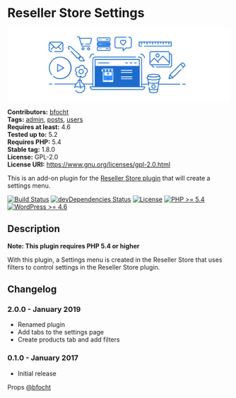# Reseller Store Settings #
![Banner Image](.dev/wp-org-assets/banner-1544x500.png)

**Contributors:** [bfocht](https://profiles.wordpress.org/bfocht)  
**Tags:**              [admin](https://wordpress.org/plugins/tags/admin/), [posts](https://wordpress.org/plugins/tags/posts/), [users](https://wordpress.org/plugins/tags/users/)  
**Requires at least:** 4.6  
**Tested up to:**      5.2  
**Requires PHP:**      5.4  
**Stable tag:**        1.8.0  
**License:**           GPL-2.0  
**License URI:**       https://www.gnu.org/licenses/gpl-2.0.html  

This is an add-on plugin for the [Reseller Store plugin](https://github.com/godaddy/wp-reseller-store/) that will create a settings menu.

[![Build Status](https://travis-ci.org/Resellers/wp-reseller-store-settings.svg?branch=master)](https://travis-ci.org/Resellers/wp-reseller-store-settings) [![devDependencies Status](https://david-dm.org/Resellers/wp-reseller-store-settings/master/dev-status.svg)](https://david-dm.org/Resellers/wp-reseller-store-settings/master?type=dev) [![License](https://img.shields.io/badge/license-GPL--2.0-brightgreen.svg)](https://github.com/Resellers/wp-reseller-store-settings/blob/master/license.txt) [![PHP >= 5.4](https://img.shields.io/badge/php-%3E=%205.4-8892bf.svg)](https://secure.php.net/supported-versions.php) [![WordPress >= 4.6](https://img.shields.io/badge/wordpress-%3E=%204.6-blue.svg)](https://wordpress.org/download/release-archive/)  

## Description ##

**Note: This plugin requires PHP 5.4 or higher**

With this plugin, a Settings menu is created in the Reseller Store that uses filters to control settings in the Reseller Store plugin.


## Changelog ##

### 2.0.0 - January 2019 ###
* Renamed plugin
* Add tabs to the settings page
* Create products tab and add filters

### 0.1.0 - January 2017 ###

* Initial release

Props [@bfocht](https://github.com/bfocht)
